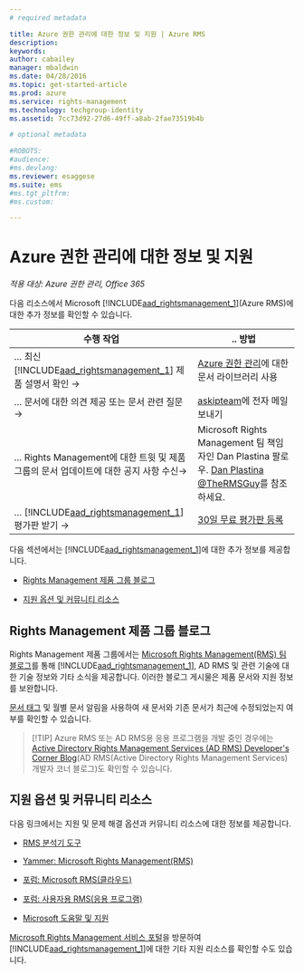 ```yaml
---
# required metadata

title: Azure 권한 관리에 대한 정보 및 지원 | Azure RMS
description:
keywords:
author: cabailey
manager: mbaldwin
ms.date: 04/28/2016
ms.topic: get-started-article
ms.prod: azure
ms.service: rights-management
ms.technology: techgroup-identity
ms.assetid: 7cc73d92-27d6-49ff-a8ab-2fae73519b4b

# optional metadata

#ROBOTS:
#audience:
#ms.devlang:
ms.reviewer: esaggese
ms.suite: ems
#ms.tgt_pltfrm:
#ms.custom:

---
```


# Azure 권한 관리에 대한 정보 및 지원

*적용 대상: Azure 권한 관리, Office 365*

다음 리소스에서 Microsoft [!INCLUDE[aad_rightsmanagement_1](../includes/aad_rightsmanagement_1_md.md)](Azure RMS)에 대한 추가 정보를 확인할 수 있습니다.

|수행 작업|.. 방법|
|----------------|---------------|
|… 최신 [!INCLUDE[aad_rightsmanagement_1](../includes/aad_rightsmanagement_1_md.md)] 제품 설명서 확인 →|[Azure 권한 관리](../understand-explore/azure-rights-management.md)에 대한 문서 라이브러리 사용|
|… 문서에 대한 의견 제공 또는 문서 관련 질문 →| [askipteam](mailto:%20askipteam@microsoft.com?subject=Documentation%20feedback)에 전자 메일 보내기|
|… Rights Management에 대한 트윗 및 제품 그룹의 문서 업데이트에 대한 공지 사항 수신→|Microsoft Rights Management 팀 책임자인 Dan Plastina 팔로우.  [Dan Plastina @TheRMSGuy](https://twitter.com/TheRMSGuy)를 참조하세요.|
|… [!INCLUDE[aad_rightsmanagement_1](../includes/aad_rightsmanagement_1_md.md)] 평가판 받기 →|[30일 무료 평가판 등록](https://portal.microsoftonline.com/Signup/MainSignUp15.aspx?&amp;OfferId=A43415D3-404C-4df3-B31B-AAD28118A778&amp;dl=RIGHTSMANAGEMENT&amp;ali=1)|
다음 섹션에서는 [!INCLUDE[aad_rightsmanagement_1](../includes/aad_rightsmanagement_1_md.md)]에 대한 추가 정보를 제공합니다.


-   [Rights Management 제품 그룹 블로그](information-support.md#BKMK_ProductGroupBlog)

-   [지원 옵션 및 커뮤니티 리소스](#support-options-and-community-resources)


## Rights Management 제품 그룹 블로그
Rights Management 제품 그룹에서는 [Microsoft Rights Management(RMS) 팀 블로그](http://blogs.technet.com/b/rms/)를 통해 [!INCLUDE[aad_rightsmanagement_1](../includes/aad_rightsmanagement_1_md.md)], AD RMS 및 관련 기술에 대한 기술 정보와 기타 소식을 제공합니다. 이러한 블로그 게시물은 제품 문서와 지원 정보를 보완합니다.

[문서 태그](http://blogs.technet.com/b/rms/archive/tags/docs/) 및 월별 문서 알림을 사용하여 새 문서와 기존 문서가 최근에 수정되었는지 여부를 확인할 수 있습니다.

> [!TIP] Azure RMS 또는 AD RMS용 응용 프로그램을 개발 중인 경우에는 [Active Directory Rights Management Services (AD RMS) Developer's Corner Blog](http://blogs.msdn.com/b/rms/)(AD RMS(Active Directory Rights Management Services) 개발자 코너 블로그)도 확인할 수 있습니다.

## 지원 옵션 및 커뮤니티 리소스
다음 링크에서는 지원 및 문제 해결 옵션과 커뮤니티 리소스에 대한 정보를 제공합니다.

-   [RMS 분석기 도구](http://www.microsoft.com/en-us/download/details.aspx?id=46437)

-   [Yammer: Microsoft Rights Management(RMS)](http://www.yammer.com/AskIPTeam)

-   [포럼: Microsoft RMS(클라우드)](https://social.technet.microsoft.com/Forums/en-US/home?forum=rmscloud)

-   [포럼: 사용자용 RMS(응용 프로그램)](https://social.technet.microsoft.com/Forums/en-US/home?forum=rmsapps)

-   [Microsoft 도움말 및 지원](http://go.microsoft.com/fwlink/?LinkId=243064)

[Microsoft Rights Management 서비스 포털](http://www.microsoft.com/rms)을 방문하여 [!INCLUDE[aad_rightsmanagement_1](../includes/aad_rightsmanagement_1_md.md)]에 대한 기타 지원 리소스를 확인할 수도 있습니다.





<!--HONumber=May16_HO2-->


